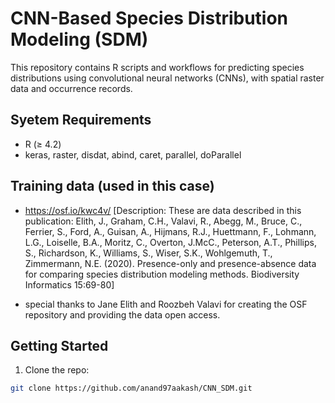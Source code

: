 # CNN-Based Species Distribution Modeling (SDM)

This repository contains R scripts and workflows for predicting species distributions using convolutional neural networks (CNNs), with spatial raster data and occurrence records.

## Syetem Requirements
- R (≥ 4.2)
- keras, raster, disdat, abind, caret, parallel, doParallel

## Training data (used in this case)
 - https://osf.io/kwc4v/ [Description: These are data described in this publication: Elith, J., Graham, C.H., Valavi, R., Abegg, M., Bruce, C., Ferrier, S., Ford, A., Guisan, A., Hijmans, R.J., Huettmann, F., Lohmann, L.G., Loiselle, B.A., Moritz, C., Overton, J.McC., Peterson, A.T., Phillips, S., Richardson, K., Williams, S., Wiser, S.K., Wohlgemuth, T., Zimmermann, N.E. (2020). Presence-only and presence-absence data for comparing species distribution modeling methods. Biodiversity Informatics 15:69-80]

- special thanks to Jane Elith and Roozbeh Valavi for creating the OSF repository and providing the data open access.
## Getting Started

1. Clone the repo:
```bash
git clone https://github.com/anand97aakash/CNN_SDM.git
